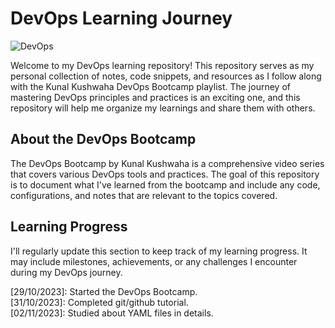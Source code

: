 # DevOps Learning Journey

![DevOps](https://img.shields.io/badge/DevOps-Learning%20Journey-blue)

Welcome to my DevOps learning repository! This repository serves as my personal collection of notes, code snippets, and resources as I follow along with the Kunal Kushwaha DevOps Bootcamp playlist. The journey of mastering DevOps principles and practices is an exciting one, and this repository will help me organize my learnings and share them with others.

## About the DevOps Bootcamp

The DevOps Bootcamp by Kunal Kushwaha is a comprehensive video series that covers various DevOps tools and practices. The goal of this repository is to document what I've learned from the bootcamp and include any code, configurations, and notes that are relevant to the topics covered.

## Learning Progress

I'll regularly update this section to keep track of my learning progress. It may include milestones, achievements, or any challenges I encounter during my DevOps journey.

[29/10/2023]: Started the DevOps Bootcamp.<br>
[31/10/2023]: Completed git/github tutorial.<br>
[02/11/2023]: Studied about YAML files in details.<br>


